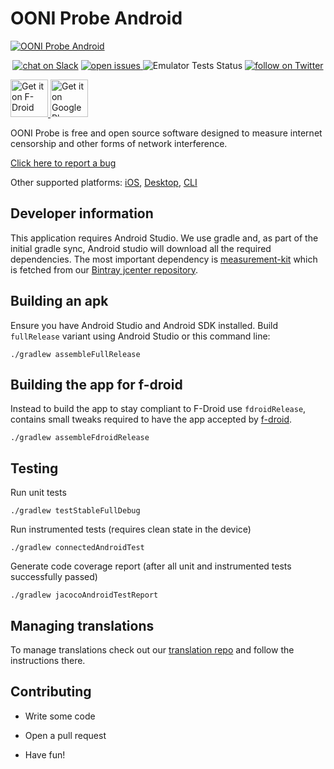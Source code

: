 # OONI Probe Android

[![OONI Probe Android](assets/OONIProbeLogo.png)](https://ooni.org)

<p align="center">
  <a href="https://slack.openobservatory.org/">
        <img src="https://slack.openobservatory.org/badge.svg"
            alt="chat on Slack"></a>

  <a href="https://github.com/ooni/probe/issues?q=label%3Aooni%2Fprobe-android">
    <img src="https://img.shields.io/github/issues/ooni/probe/ooni/probe-android" alt="open issues">
  </a>

  <img src="https://github.com/ooni/probe-android/workflows/emulator/badge.svg" alt="Emulator Tests Status">

  <a href="https://twitter.com/intent/follow?screen_name=OpenObservatory">
    <img src="https://img.shields.io/twitter/follow/OpenObservatory?style=social&logo=twitter"
    alt="follow on Twitter"></a>
</p>

<div align="left">

<a href="https://f-droid.org/packages/org.openobservatory.ooniprobe/" target="_blank">
<img src="assets/F-Droid-badge.png" alt="Get it on F-Droid" height="60px"/>
</a>

<a href="https://play.google.com/store/apps/details?id=org.openobservatory.ooniprobe" target="_blank">
<img src="assets/Google-Play-badge.png" alt="Get it on Google Play" height="60px"/>
</a>

</div>

OONI Probe is free and open source software designed to measure internet
censorship and other forms of network interference.

[Click here to report a bug](https://github.com/ooni/probe/issues/new)

Other supported platforms: [iOS](https://github.com/ooni/probe-ios), [Desktop](https://github.com/ooni/probe-desktop), [CLI](https://github.com/ooni/probe-cli)

## Developer information

This application requires Android Studio. We use gradle and, as part of the
initial gradle sync, Android studio will download all the required
dependencies. The most important dependency is [measurement-kit](
https://github.com/measurement-kit/measurement-kit) which is fetched
from our [Bintray jcenter repository](
https://bintray.com/measurement-kit/android/android-libs).

## Building an apk

Ensure you have Android Studio and Android SDK installed. Build `fullRelease` variant using Android Studio or this command line:

```
./gradlew assembleFullRelease
```

## Building the app for f-droid

Instead to build the app to stay compliant to F-Droid use `fdroidRelease`, contains small tweaks required to have the app accepted by [f-droid](https://f-droid.org/).

```
./gradlew assembleFdroidRelease
```

## Testing

Run unit tests 

```
./gradlew testStableFullDebug
```

Run instrumented tests (requires clean state in the device) 

```
./gradlew connectedAndroidTest
```

Generate code coverage report (after all unit and instrumented tests successfully passed)

```
./gradlew jacocoAndroidTestReport
``` 

## Managing translations

To manage translations check out our [translation repo](https://github.com/ooni/translations) and follow the instructions there.

## Contributing

* Write some code

* Open a pull request

* Have fun!
